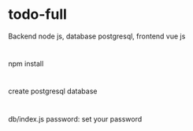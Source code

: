 # todo-full
Backend node js,  database postgresql, frontend vue js
#
npm install 
#
create postgresql database 
#
db/index.js  password: set your password
